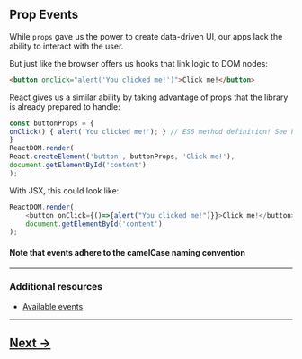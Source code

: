 ## Prop Events

While `props` gave us the power to create data-driven UI, our apps lack the ability to interact with the user.

But just like the browser offers us hooks that link logic to DOM nodes:
```html
<button onclick="alert('You clicked me!')">Click me!</button>
```
React gives us a similar ability by taking advantage of props that the library is already prepared to handle:

```js
const buttonProps = {
onClick() { alert('You clicked me!'); } // ES6 method definition! See https://developer.mozilla.org/...
}
ReactDOM.render(
React.createElement('button', buttonProps, 'Click me!'),
document.getElementById('content')
);
```
With JSX, this could look like:
```js
ReactDOM.render(
    <button onClick={()=>{alert("You clicked me!")}}>Click me!</button>,
    document.getElementById('content')
);
```

#### Note that events adhere to the __camelCase__ naming convention
---
### Additional resources
- [Available events](https://facebook.github.io/react/docs/events.html#reference)

---

## [Next ->](../02.Assignments/03.VotingApp1.md)